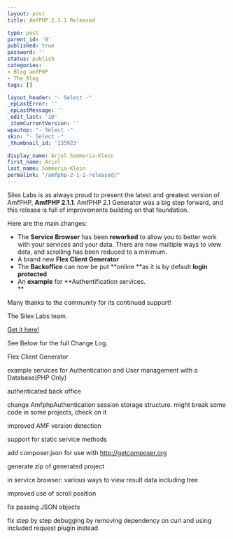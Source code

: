 ```yaml
---
layout: post
title: AmfPHP 2.1.1 Released

type: post
parent_id: '0'
published: true
password: ''
status: publish
categories:
- Blog amfPHP
- The Blog
tags: []

layout_header: "- Select -"
_epLastError: ''
_epLastMessage: ''
_edit_last: '10'
_itemCurrentVersion: ''
wpautop: "- Select -"
skin: "- Select -"
_thumbnail_id: '135923'

display_name: Ariel Sommeria-Klein
first_name: Ariel
last_name: Sommeria-Klein
permalink: "/amfphp-2-1-1-released/"
---
```


Silex Labs is as always proud to present the latest and greatest version of AmfPHP, **AmfPHP 2.1.1**. AmfPHP 2.1 Generator was a big step forward, and this release is full of improvements building on that foundation.

Here are the main
changes: 
*   The **Service Browser** has been **reworked** to allow you to better work with your services and your data. There are now multiple ways to view data, and scrolling has been reduced to a minimum.
*   A brand new **Flex Client Generator**
*   The **Backoffice** can now be put **online **as it is by default **login protected**
*   An **example** for **Authentification services.  
    **

Many thanks to the community for its continued support!

The Silex Labs team.

[Get it here!](https://www.silexlabs.org/amfphp/downloads/ "Downloads")

See Below for the full Change Log.

Flex Client Generator

example services for Authentication and User management with a Database(PHP Only)

authenticated back office

change AmfphpAuthentication session storage structure. might break some code in some projects, check on it

improved AMF version detection

support for static service methods

add composer.json for use with http://getcomposer.org

generate zip of generated project

in service
browser: 
various ways to view result data including tree

improved use of scroll position

fix passing JSON objects

fix step by step debugging by removing dependency on curl and using included request plugin instead